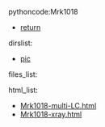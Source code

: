 pythoncode:Mrk1018
- [return](../) 

 dirslist: 
- [pic](./pic)

 files_list: 

 html_list: 
- [Mrk1018-multi-LC.html](./Mrk1018-multi-LC.html)
- [Mrk1018-xray.html](./Mrk1018-xray.html)
